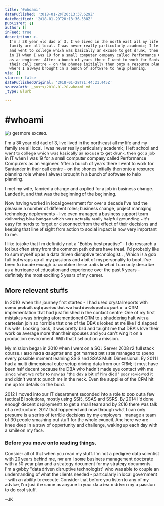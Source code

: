 ```yaml
---
title: '#whoami'
datePublished: '2018-01-29T20:13:37.629Z'
dateModified: '2018-01-29T20:13:36.638Z'
publisher: {}
author: []
inFeed: true
description: >-
  I'm a 38 year old dad of 3, I've lived in the north east all my life and my
  family are all local. I was never really particularly academic; I left school
  and went to college which was basically an excuse to get drunk, then got a job
  in IT when I was 19 for a small computer company called Performance Computers
  as an engineer. After a bunch of years there I went to work for Santander in
  their call centre - on the phones initially then onto a resource planning role
  where I always brought in a bunch of software to help planning.
via: {}
starred: false
datePublishedOriginal: '2018-01-28T21:44:21.045Z'
sourcePath: _posts/2018-01-28-whoami.md
_type: Blurb

---
```

# \#whoami
![I get more excited.](https://the-grid-user-content.s3-us-west-2.amazonaws.com/25097048-53a9-4cdf-a8e9-c4fb8e54a212.jpg)

I'm a 38 year old dad of 3, I've lived in the north east all my life and my family are all local. I was never really particularly academic; I left school and went to college which was basically an excuse to get drunk, then got a job in IT when I was 19 for a small computer company called Performance Computers as an engineer. After a bunch of years there I went to work for Santander in their call centre - on the phones initially then onto a resource planning role where I always brought in a bunch of software to help planning.

I met my wife, fancied a change and applied for a job in business change. Landed it, and that was the beginning of the beginning.

Now having worked in local government for over a decade I've had the pleasure a number of different roles; business change, project managing technology deployments - I've even managed a business support team delivering blue badges which was actually really helpful grounding - it's easy for nerds to forget or disconnect from the effect of their decisions and keeping that line of sight from action to social impact is now very important to me.

I like to joke that I'm definitely not a "Bobby best practise" - I do research a lot but often stray from the common path others have tread. I'd probably like to sum myself up as a data driven disruptive technologist..., Which is a gob full but wraps up all my passions and a bit of my personality to boot. I've been fortunate enough to combine these traits in what I can only describe as a hurricane of education and experience over the past 5 years - definitely the most exciting 5 years of my career. 

## More relevant stuffs

In 2010, when this journey first started - I had used crystal reports with some prebuilt sql queries that we had developed as part of a CRM implementation that had just finished in the contact centre. One of my first mistakes was bringing aforementioned CRM to a shuddering halt with a cartesian join so horrible that one of the DBA's looked at me like I'd slapped his wife. Looking back, it was pretty bad and taught me that DBA's love their work on average more than their spouses and you can't wing it on a production environment. With that I set out on a mission.

My mission began in 2010 when I went on a SQL Server 2008 r2 full stack course. I also had a daughter and got married but I still managed to spend every possible moment learning SSIS and SSAS Multi Dimensional. By 2011 I had a multi dimensional cube setup driving data from our CRM; it must have been half decent because the DBA who hadn't made eye contact with me since what we refer to now as "the day a bit of him died" peer reviewed it and didn't want to punch me in the neck. Even the supplier of the CRM hit me up for details on the build.

2012 I moved into our IT department seconded into a role to pop out a few tactical BI solutions, mostly using SSIS, SSAS and SSRS. By 2014 I'd done enough decent deployments to get a small team and by 2016 there was talk of a restructure. 2017 that happened and now through what I can only presume is a series of terrible decisions by my employers I manage a team of 30 people smashing out stuff for the whole council. And here we are - knee deep in a stew of opportunity and challenge, waking up each day with a smile on my face.

### Before you move onto reading things.

Consider all of that when you read my stuff. I'm not a pedigree data scientist with 20 years behind me, nor am I some business management doctorate with a 50 year plan and a strategy document for my strategy documents. I'm a gobby "data driven disruptive technologist" who was able to couple an understanding of what the clients needed - particularly in local government - with an ability to execute. Consider that before you listen to any of my advice, I'm just the same as anyone in your data team driven my a passion to do cool stuff.

~JK